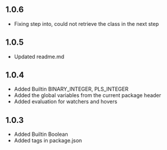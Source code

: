 ## 1.0.6
* Fixing step into, could not retrieve the class in the next step

## 1.0.5
* Updated readme.md

## 1.0.4
* Added Builtin BINARY_INTEGER, PLS_INTEGER
* Added the global variables from the current package header
* Added evaluation for watchers and hovers

## 1.0.3
* Added Builtin Boolean
* Added tags in package.json
